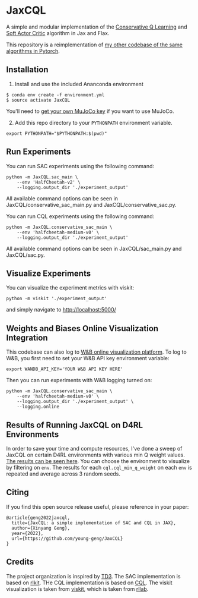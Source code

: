 # JaxCQL
A simple and modular implementation of the [Conservative Q Learning](https://arxiv.org/abs/2006.04779)
and [Soft Actor Critic](https://arxiv.org/abs/1812.05905) algorithm in Jax and Flax.

This repository is a reimplementation of [my other codebase of the same algorithms in Pytorch](https://github.com/young-geng/CQL).


## Installation

1. Install and use the included Ananconda environment
```
$ conda env create -f environment.yml
$ source activate JaxCQL
```
You'll need to [get your own MuJoCo key](https://www.roboti.us/license.html) if you want to use MuJoCo.

2. Add this repo directory to your `PYTHONPATH` environment variable.
```
export PYTHONPATH="$PYTHONPATH:$(pwd)"
```

## Run Experiments
You can run SAC experiments using the following command:
```
python -m JaxCQL.sac_main \
    --env 'HalfCheetah-v2' \
    --logging.output_dir './experiment_output'
```
All available command options can be seen in JaxCQL/conservative\_sac_main.py and JaxCQL/conservative_sac.py.


You can run CQL experiments using the following command:
```
python -m JaxCQL.conservative_sac_main \
    --env 'halfcheetah-medium-v0' \
    --logging.output_dir './experiment_output'
```

All available command options can be seen in JaxCQL/sac_main.py and JaxCQL/sac.py.


## Visualize Experiments
You can visualize the experiment metrics with viskit:
```
python -m viskit './experiment_output'
```
and simply navigate to [http://localhost:5000/](http://localhost:5000/)


## Weights and Biases Online Visualization Integration
This codebase can also log to [W&B online visualization platform](https://wandb.ai/site). To log to W&B, you first need to set your W&B API key environment variable:
```
export WANDB_API_KEY='YOUR W&B API KEY HERE'
```
Then you can run experiments with W&B logging turned on:
```
python -m JaxCQL.conservative_sac_main \
    --env 'halfcheetah-medium-v0' \
    --logging.output_dir './experiment_output' \
    --logging.online
```

## Results of Running JaxCQL on D4RL Environments
In order to save your time and compute resources, I've done a sweep of JaxCQL on certain
D4RL environments with various min Q weight values. [The results can be seen here](https://wandb.ai/ygx/JaxCQL--jax_cql_gym_sweep_3).
You can choose the environment to visualize by filtering on `env`. The results for each `cql.cql_min_q_weight` on each `env`
is repeated and average across 3 random seeds.


## Citing
If you find this open source release useful, please reference in your paper:
```
@article{geng2022jaxcql,
  title={JaxCQL: a simple implementation of SAC and CQL in JAX},
  author={Xinyang Geng},
  year={2022},
  url={https://github.com/young-geng/JaxCQL}
}
```

## Credits
The project organization is inspired by [TD3](https://github.com/sfujim/TD3).
The SAC implementation is based on [rlkit](https://github.com/vitchyr/rlkit).
THe CQL implementation is based on [CQL](https://github.com/aviralkumar2907/CQL).
The viskit visualization is taken from [viskit](https://github.com/vitchyr/viskit), which is taken from [rllab](https://github.com/rll/rllab).
